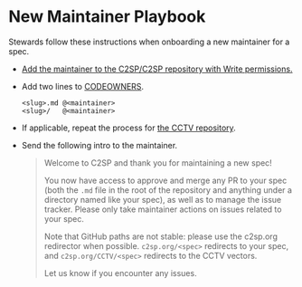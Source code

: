# New Maintainer Playbook

Stewards follow these instructions when onboarding a new maintainer for a spec.

* [Add the maintainer to the C2SP/C2SP repository with Write permissions.](https://github.com/C2SP/C2SP/settings/access)
* Add two lines to [CODEOWNERS](https://github.com/C2SP/C2SP/blob/main/CODEOWNERS).

  ```
  <slug>.md @<maintainer>
  <slug>/   @<maintainer>
  ```

* If applicable, repeat the process for [the CCTV repository](https://github.com/C2SP/CCTV).
* Send the following intro to the maintainer.

  > Welcome to C2SP and thank you for maintaining a new spec!
  >
  > You now have access to approve and merge any PR to your spec (both the `.md` file in the
  > root of the repository and anything under a directory named like your spec), as well as
  > to manage the issue tracker. Please only take maintainer actions on issues related to your
  > spec.
  >
  > Note that GitHub paths are not stable: please use the c2sp.org redirector when possible.
  > `c2sp.org/<spec>` redirects to your spec, and `c2sp.org/CCTV/<spec>` redirects to
  > the CCTV vectors.
  > 
  > Let us know if you encounter any issues.
